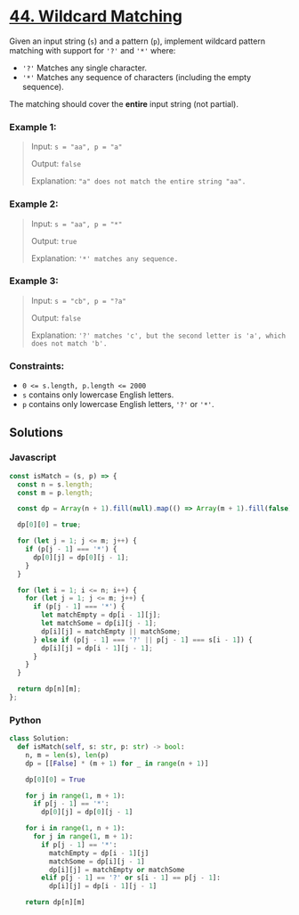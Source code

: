 # [44. Wildcard Matching](https://leetcode.com/problems/wildcard-matching/description/)

Given an input string (`s`) and a pattern (`p`), implement wildcard pattern matching with support for `'?'` and `'*'` where:

- `'?'` Matches any single character.
- `'*'` Matches any sequence of characters (including the empty sequence).

The matching should cover the **entire** input string (not partial).


### Example 1:
> Input: `s = "aa", p = "a"`
>
> Output: `false`
>
> Explanation: `"a" does not match the entire string "aa".`


### Example 2:
> Input: `s = "aa", p = "*"`
>
> Output: `true`
>
> Explanation: `'*' matches any sequence.`


### Example 3:
> Input: `s = "cb", p = "?a"`
>
> Output: `false`
>
> Explanation: `'?' matches 'c', but the second letter is 'a', which does not match 'b'.`


### Constraints:
- `0 <= s.length, p.length <= 2000`
- `s` contains only lowercase English letters.
- `p` contains only lowercase English letters, `'?'` or `'*'`.


## Solutions

### Javascript
```javascript
const isMatch = (s, p) => {
  const n = s.length;
  const m = p.length;

  const dp = Array(n + 1).fill(null).map(() => Array(m + 1).fill(false));

  dp[0][0] = true;

  for (let j = 1; j <= m; j++) {
    if (p[j - 1] === '*') {
      dp[0][j] = dp[0][j - 1];
    }
  }

  for (let i = 1; i <= n; i++) {
    for (let j = 1; j <= m; j++) {
      if (p[j - 1] === '*') {
        let matchEmpty = dp[i - 1][j];
        let matchSome = dp[i][j - 1];
        dp[i][j] = matchEmpty || matchSome;
      } else if (p[j - 1] === '?' || p[j - 1] === s[i - 1]) {
        dp[i][j] = dp[i - 1][j - 1];
      }
    }
  }

  return dp[n][m];
};
```

### Python
```python
class Solution:
  def isMatch(self, s: str, p: str) -> bool:
    n, m = len(s), len(p)
    dp = [[False] * (m + 1) for _ in range(n + 1)]

    dp[0][0] = True

    for j in range(1, m + 1):
      if p[j - 1] == '*':
        dp[0][j] = dp[0][j - 1]

    for i in range(1, n + 1):
      for j in range(1, m + 1):
        if p[j - 1] == '*':
          matchEmpty = dp[i - 1][j]
          matchSome = dp[i][j - 1]
          dp[i][j] = matchEmpty or matchSome
        elif p[j - 1] == '?' or s[i - 1] == p[j - 1]:
          dp[i][j] = dp[i - 1][j - 1]

    return dp[n][m]
```
